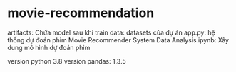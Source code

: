 ﻿# movie-recommendation
artifacts: Chứa model sau khi train
data: datasets của dự án
app.py: hệ thống dự đoán phim
Movie Recommender System Data Analysis.ipynb: Xây dung mô hình  dự đoán phim

version python 3.8
version pandas: 1.3.5
